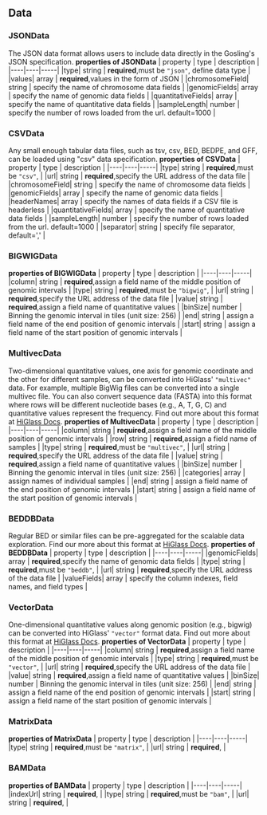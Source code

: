 ## Data
### JSONData
The JSON data format allows users to include data directly in the Gosling's JSON specification.
**properties of JSONData**
| property | type | description |
|----|----|-----|
|type| string | **required**,must be `"json"`, define data type |
|values| array | **required**,values in the form of JSON |
|chromosomeField| string | specify the name of chromosome data fields |
|genomicFields| array | specify the name of genomic data fields |
|quantitativeFields| array | specify the name of quantitative data fields |
|sampleLength| number | specify the number of rows loaded from the url. default=1000 |

### CSVData
Any small enough tabular data files, such as tsv, csv, BED, BEDPE, and GFF, can be loaded using "csv" data specification.
**properties of CSVData**
| property | type | description |
|----|----|-----|
|type| string | **required**,must be `"csv"`,  |
|url| string | **required**,specify the URL address of the data file |
|chromosomeField| string | specify the name of chromosome data fields |
|genomicFields| array | specify the name of genomic data fields |
|headerNames| array | specify the names of data fields if a CSV file is headerless |
|quantitativeFields| array | specify the name of quantitative data fields |
|sampleLength| number | specify the number of rows loaded from the url. default=1000 |
|separator| string | specify file separator, default=',' |

### BIGWIGData
**properties of BIGWIGData**
| property | type | description |
|----|----|-----|
|column| string | **required**,assign a field name of the middle position of genomic intervals |
|type| string | **required**,must be `"bigwig"`,  |
|url| string | **required**,specify the URL address of the data file |
|value| string | **required**,assign a field name of quantitative values |
|binSize| number | Binning the genomic interval in tiles (unit size: 256) |
|end| string | assign a field name of the end position of genomic intervals |
|start| string | assign a field name of the start position of genomic intervals |

### MultivecData
Two-dimensional quantitative values, one axis for genomic coordinate and the other for different samples, can be converted into HiGlass' `"multivec"` data. For example, multiple BigWig files can be converted into a single multivec file. You can also convert sequence data (FASTA) into this format where rows will be different nucleotide bases (e.g., A, T, G, C) and quantitative values represent the frequency. Find out more about this format at [HiGlass Docs](https://docs.higlass.io/data_preparation.html#multivec-files).
**properties of MultivecData**
| property | type | description |
|----|----|-----|
|column| string | **required**,assign a field name of the middle position of genomic intervals |
|row| string | **required**,assign a field name of samples |
|type| string | **required**,must be `"multivec"`,  |
|url| string | **required**,specify the URL address of the data file |
|value| string | **required**,assign a field name of quantitative values |
|binSize| number | Binning the genomic interval in tiles (unit size: 256) |
|categories| array | assign names of individual samples |
|end| string | assign a field name of the end position of genomic intervals |
|start| string | assign a field name of the start position of genomic intervals |

### BEDDBData
Regular BED or similar files can be pre-aggregated for the scalable data exploration. Find our more about this format at [HiGlass Docs](https://docs.higlass.io/data_preparation.html#bed-files).
**properties of BEDDBData**
| property | type | description |
|----|----|-----|
|genomicFields| array | **required**,specify the name of genomic data fields |
|type| string | **required**,must be `"beddb"`,  |
|url| string | **required**,specify the URL address of the data file |
|valueFields| array | specify the column indexes, field names, and field types |

### VectorData
One-dimensional quantitative values along genomic position (e.g., bigwig) can be converted into HiGlass' `"vector"` format data. Find out more about this format at [HiGlass Docs](https://docs.higlass.io/data_preparation.html#bigwig-files).
**properties of VectorData**
| property | type | description |
|----|----|-----|
|column| string | **required**,assign a field name of the middle position of genomic intervals |
|type| string | **required**,must be `"vector"`,  |
|url| string | **required**,specify the URL address of the data file |
|value| string | **required**,assign a field name of quantitative values |
|binSize| number | Binning the genomic interval in tiles (unit size: 256) |
|end| string | assign a field name of the end position of genomic intervals |
|start| string | assign a field name of the start position of genomic intervals |

### MatrixData
**properties of MatrixData**
| property | type | description |
|----|----|-----|
|type| string | **required**,must be `"matrix"`,  |
|url| string | **required**, |

### BAMData
**properties of BAMData**
| property | type | description |
|----|----|-----|
|indexUrl| string | **required**, |
|type| string | **required**,must be `"bam"`,  |
|url| string | **required**, |

